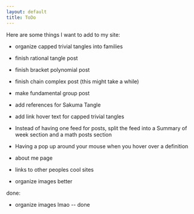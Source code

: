 ```yaml
---
layout: default
title: ToDo
---
```


Here are some things I want to add to my site:
- organize capped trivial tangles into families

- finish rational tangle post
- finish bracket polynomial post
- finish chain complex post (this might take a while)
- make fundamental group post 
- add references for Sakuma Tangle
- add link hover text for capped trivial tangles
- Instead of having one feed for posts, split the feed into a Summary of week section and a math posts section
- Having a pop up around your mouse when you hover over a definition
- about me page
- links to other peoples cool sites
- organize images better

done: 
- organize images lmao -- done